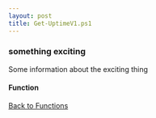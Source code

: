 ```yaml
---
layout: post
title: Get-UptimeV1.ps1
---
```


### something exciting

Some information about the exciting thing

#### Function

<script async src="https://gist-it.appspot.com/github.com/BanterBoy/scripts-blog/blob/master/PowerShell/functions/Get-UptimeV1.ps1"></script>

<a href="/menu/_pages/functions.html">Back to Functions</a>
